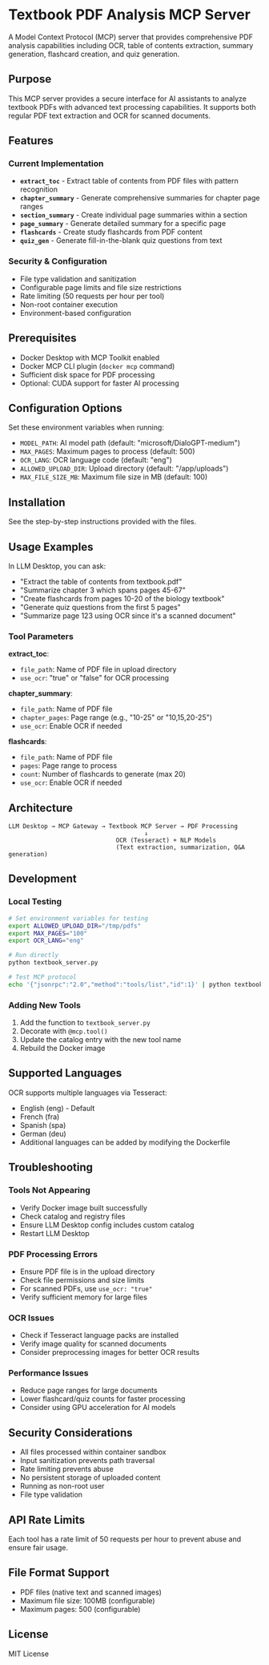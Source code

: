 # Textbook PDF Analysis MCP Server

A Model Context Protocol (MCP) server that provides comprehensive PDF analysis capabilities including OCR, table of contents extraction, summary generation, flashcard creation, and quiz generation.

## Purpose

This MCP server provides a secure interface for AI assistants to analyze textbook PDFs with advanced text processing capabilities. It supports both regular PDF text extraction and OCR for scanned documents.

## Features

### Current Implementation

- **`extract_toc`** - Extract table of contents from PDF files with pattern recognition
- **`chapter_summary`** - Generate comprehensive summaries for chapter page ranges
- **`section_summary`** - Create individual page summaries within a section
- **`page_summary`** - Generate detailed summary for a specific page
- **`flashcards`** - Create study flashcards from PDF content
- **`quiz_gen`** - Generate fill-in-the-blank quiz questions from text

### Security & Configuration

- File type validation and sanitization
- Configurable page limits and file size restrictions
- Rate limiting (50 requests per hour per tool)
- Non-root container execution
- Environment-based configuration

## Prerequisites

- Docker Desktop with MCP Toolkit enabled
- Docker MCP CLI plugin (`docker mcp` command)
- Sufficient disk space for PDF processing
- Optional: CUDA support for faster AI processing

## Configuration Options

Set these environment variables when running:

- `MODEL_PATH`: AI model path (default: "microsoft/DialoGPT-medium")
- `MAX_PAGES`: Maximum pages to process (default: 500)
- `OCR_LANG`: OCR language code (default: "eng")
- `ALLOWED_UPLOAD_DIR`: Upload directory (default: "/app/uploads")
- `MAX_FILE_SIZE_MB`: Maximum file size in MB (default: 100)

## Installation

See the step-by-step instructions provided with the files.

## Usage Examples

In LLM Desktop, you can ask:

- "Extract the table of contents from textbook.pdf"
- "Summarize chapter 3 which spans pages 45-67"
- "Create flashcards from pages 10-20 of the biology textbook"
- "Generate quiz questions from the first 5 pages"
- "Summarize page 123 using OCR since it's a scanned document"

### Tool Parameters

**extract_toc**:
- `file_path`: Name of PDF file in upload directory
- `use_ocr`: "true" or "false" for OCR processing

**chapter_summary**:
- `file_path`: Name of PDF file
- `chapter_pages`: Page range (e.g., "10-25" or "10,15,20-25")
- `use_ocr`: Enable OCR if needed

**flashcards**:
- `file_path`: Name of PDF file
- `pages`: Page range to process
- `count`: Number of flashcards to generate (max 20)
- `use_ocr`: Enable OCR if needed

## Architecture

```
LLM Desktop → MCP Gateway → Textbook MCP Server → PDF Processing
                                      ↓
                              OCR (Tesseract) + NLP Models
                              (Text extraction, summarization, Q&A generation)
```

## Development

### Local Testing

```bash
# Set environment variables for testing
export ALLOWED_UPLOAD_DIR="/tmp/pdfs"
export MAX_PAGES="100"
export OCR_LANG="eng"

# Run directly
python textbook_server.py

# Test MCP protocol
echo '{"jsonrpc":"2.0","method":"tools/list","id":1}' | python textbook_server.py
```

### Adding New Tools

1. Add the function to `textbook_server.py`
2. Decorate with `@mcp.tool()`
3. Update the catalog entry with the new tool name
4. Rebuild the Docker image

## Supported Languages

OCR supports multiple languages via Tesseract:

- English (eng) - Default
- French (fra)
- Spanish (spa) 
- German (deu)
- Additional languages can be added by modifying the Dockerfile

## Troubleshooting

### Tools Not Appearing

- Verify Docker image built successfully
- Check catalog and registry files
- Ensure LLM Desktop config includes custom catalog
- Restart LLM Desktop

### PDF Processing Errors

- Ensure PDF file is in the upload directory
- Check file permissions and size limits
- For scanned PDFs, use `use_ocr: "true"`
- Verify sufficient memory for large files

### OCR Issues

- Check if Tesseract language packs are installed
- Verify image quality for scanned documents
- Consider preprocessing images for better OCR results

### Performance Issues

- Reduce page ranges for large documents
- Lower flashcard/quiz counts for faster processing
- Consider using GPU acceleration for AI models

## Security Considerations

- All files processed within container sandbox
- Input sanitization prevents path traversal
- Rate limiting prevents abuse
- No persistent storage of uploaded content
- Running as non-root user
- File type validation

## API Rate Limits

Each tool has a rate limit of 50 requests per hour to prevent abuse and ensure fair usage.

## File Format Support

- PDF files (native text and scanned images)
- Maximum file size: 100MB (configurable)
- Maximum pages: 500 (configurable)

## License

MIT License